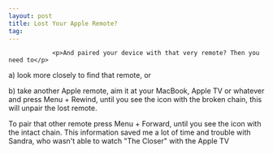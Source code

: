 ```yaml
---
layout: post
title: Lost Your Apple Remote?
tag: 
---
```



                <p>And paired your device with that very remote? Then you need to</p>
<p>a) look more closely to find that remote, or</p>
<p>b) take another Apple remote, aim it at your MacBook, Apple TV or whatever and press Menu + Rewind, until you see the icon with the broken chain, this will unpair the lost remote.</p>
<p>To pair that other remote press Menu + Forward, until you see the icon with the intact chain. This information saved me a lot of time and trouble with Sandra, who wasn't able to watch &quot;The Closer&quot; with the Apple TV</p>
            
